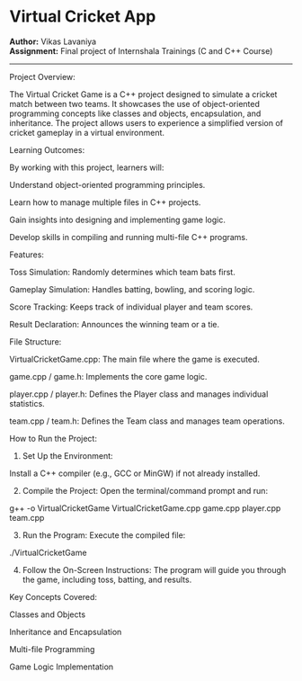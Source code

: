 # Virtual Cricket App

**Author:** Vikas Lavaniya  
**Assignment:**  Final project of Internshala Trainings (C and C++ Course)

------


Project Overview:

The Virtual Cricket Game is a C++ project designed to simulate a cricket match between two teams. It showcases the use of object-oriented programming concepts like classes and objects, encapsulation, and inheritance. The project allows users to experience a simplified version of cricket gameplay in a virtual environment.



Learning Outcomes:

By working with this project, learners will:

Understand object-oriented programming principles.

Learn how to manage multiple files in C++ projects.

Gain insights into designing and implementing game logic.

Develop skills in compiling and running multi-file C++ programs.




Features:

Toss Simulation: Randomly determines which team bats first.

Gameplay Simulation: Handles batting, bowling, and scoring logic.

Score Tracking: Keeps track of individual player and team scores.

Result Declaration: Announces the winning team or a tie.




File Structure:

VirtualCricketGame.cpp: The main file where the game is executed.

game.cpp / game.h: Implements the core game logic.

player.cpp / player.h: Defines the Player class and manages individual statistics.

team.cpp / team.h: Defines the Team class and manages team operations.





How to Run the Project:

1. Set Up the Environment:

Install a C++ compiler (e.g., GCC or MinGW) if not already installed.



2. Compile the Project: Open the terminal/command prompt and run:

g++ -o VirtualCricketGame VirtualCricketGame.cpp game.cpp player.cpp team.cpp


3. Run the Program: Execute the compiled file:

./VirtualCricketGame


4. Follow the On-Screen Instructions: The program will guide you through the game, including toss, batting, and results.





Key Concepts Covered:

Classes and Objects

Inheritance and Encapsulation

Multi-file Programming

Game Logic Implementation





